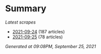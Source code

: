 # Summary
*Latest scrapes*
* [2021-09-24](https://github.com/nuuuwan/news_lk/blob/data/news_lk.2021-09-24.json) (187 articles)
* [2021-09-25](https://github.com/nuuuwan/news_lk/blob/data/news_lk.2021-09-25.json) (78 articles)

*Generated at 09:08PM, September 25, 2021*